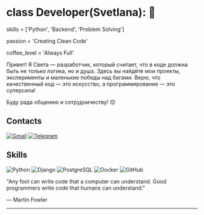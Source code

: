# class Developer(Svetlana): 🌈
skills = ['Python', 'Backend', 'Problem Solving']

passion = 'Creating Clean Code'

coffee_level = 'Always Full'

Привет! Я Света — разработчик, который считает, что в коде должна быть не только логика, но и душа. 
Здесь вы найдёте мои проекты, эксперименты и маленькие победы над багами. 
Верю, что качественный код — это искусство, а программирование — это суперсила!

Буду рада общению и сотрудничеству! 😊

## Contacts
[![Gmail](https://img.shields.io/badge/Gmail-red?logo=gmail&logoColor=white)](mailto:ssheptur@gmail.com)
[![Telegram](https://img.shields.io/badge/Telegram-blue?logo=telegram)](https://t.me/SvetaSheptur)

## Skills

![Python](https://img.shields.io/badge/-Python-3776AB?logo=python&logoColor=ffffff&style=for-the-badge)
![Django](https://img.shields.io/badge/-Django-092E20?logo=django&logoColor=ffffff&style=for-the-badge)
![PostgreSQL](https://img.shields.io/badge/-PostgreSQL-4169E1?logo=postgresql&logoColor=ffffff&style=for-the-badge)
![Docker](https://img.shields.io/badge/-Docker-2496ED?logo=docker&logoColor=ffffff&style=for-the-badge)
![GitHub](https://img.shields.io/badge/-GitHub-181717?logo=github&logoColor=ffffff&style=for-the-badge)

"Any fool can write code that a computer can understand. 
Good programmers write code that humans can understand."

― Martin Fowler

---
